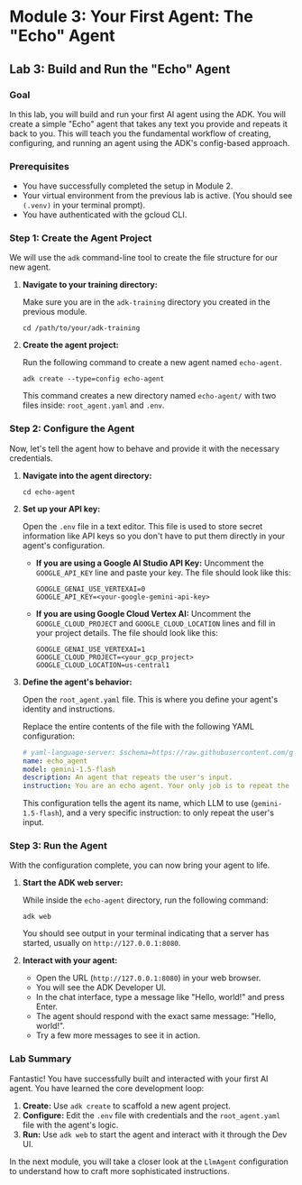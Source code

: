 # Module 3: Your First Agent: The "Echo" Agent

## Lab 3: Build and Run the "Echo" Agent

### Goal

In this lab, you will build and run your first AI agent using the ADK. You will create a simple "Echo" agent that takes any text you provide and repeats it back to you. This will teach you the fundamental workflow of creating, configuring, and running an agent using the ADK's config-based approach.

### Prerequisites

*   You have successfully completed the setup in Module 2.
*   Your virtual environment from the previous lab is active. (You should see `(.venv)` in your terminal prompt).
*   You have authenticated with the gcloud CLI.

### Step 1: Create the Agent Project

We will use the `adk` command-line tool to create the file structure for our new agent.

1.  **Navigate to your training directory:**

    Make sure you are in the `adk-training` directory you created in the previous module.

    ```shell
    cd /path/to/your/adk-training
    ```

2.  **Create the agent project:**

    Run the following command to create a new agent named `echo-agent`.

    ```shell
    adk create --type=config echo-agent
    ```

    This command creates a new directory named `echo-agent/` with two files inside: `root_agent.yaml` and `.env`.

### Step 2: Configure the Agent

Now, let's tell the agent how to behave and provide it with the necessary credentials.

1.  **Navigate into the agent directory:**

    ```shell
    cd echo-agent
    ```

2.  **Set up your API key:**

    Open the `.env` file in a text editor. This file is used to store secret information like API keys so you don't have to put them directly in your agent's configuration.

    *   **If you are using a Google AI Studio API Key:**
        Uncomment the `GOOGLE_API_KEY` line and paste your key. The file should look like this:
        ```
        GOOGLE_GENAI_USE_VERTEXAI=0
        GOOGLE_API_KEY=<your-google-gemini-api-key>
        ```
    *   **If you are using Google Cloud Vertex AI:**
        Uncomment the `GOOGLE_CLOUD_PROJECT` and `GOOGLE_CLOUD_LOCATION` lines and fill in your project details. The file should look like this:
        ```
        GOOGLE_GENAI_USE_VERTEXAI=1
        GOOGLE_CLOUD_PROJECT=<your_gcp_project>
        GOOGLE_CLOUD_LOCATION=us-central1
        ```

3.  **Define the agent's behavior:**

    Open the `root_agent.yaml` file. This is where you define your agent's identity and instructions.

    Replace the entire contents of the file with the following YAML configuration:

    ```yaml
    # yaml-language-server: $schema=https://raw.githubusercontent.com/google/adk-python/refs/heads/main/src/google/adk/agents/config_schemas/AgentConfig.json
    name: echo_agent
    model: gemini-1.5-flash
    description: An agent that repeats the user's input.
    instruction: You are an echo agent. Your only job is to repeat the user's input back to them exactly as they wrote it. Do not add any extra words or explanations.
    ```

    This configuration tells the agent its name, which LLM to use (`gemini-1.5-flash`), and a very specific instruction: to only repeat the user's input.

### Step 3: Run the Agent

With the configuration complete, you can now bring your agent to life.

1.  **Start the ADK web server:**

    While inside the `echo-agent` directory, run the following command:

    ```shell
    adk web
    ```

    You should see output in your terminal indicating that a server has started, usually on `http://127.0.0.1:8080`.

2.  **Interact with your agent:**

    *   Open the URL (`http://127.0.0.1:8080`) in your web browser.
    *   You will see the ADK Developer UI.
    *   In the chat interface, type a message like "Hello, world!" and press Enter.
    *   The agent should respond with the exact same message: "Hello, world!".
    *   Try a few more messages to see it in action.

### Lab Summary

Fantastic! You have successfully built and interacted with your first AI agent. You have learned the core development loop:

1.  **Create:** Use `adk create` to scaffold a new agent project.
2.  **Configure:** Edit the `.env` file with credentials and the `root_agent.yaml` file with the agent's logic.
3.  **Run:** Use `adk web` to start the agent and interact with it through the Dev UI.

In the next module, you will take a closer look at the `LlmAgent` configuration to understand how to craft more sophisticated instructions.
